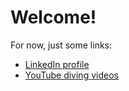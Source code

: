 # Welcome!

For now, just some links:
- [LinkedIn profile](https://www.linkedin.com/in/lukaszbalamut)
- [YouTube diving videos](https://www.youtube.com/channel/UChEh7q7BbnHGHX2w_9SmQdw)
